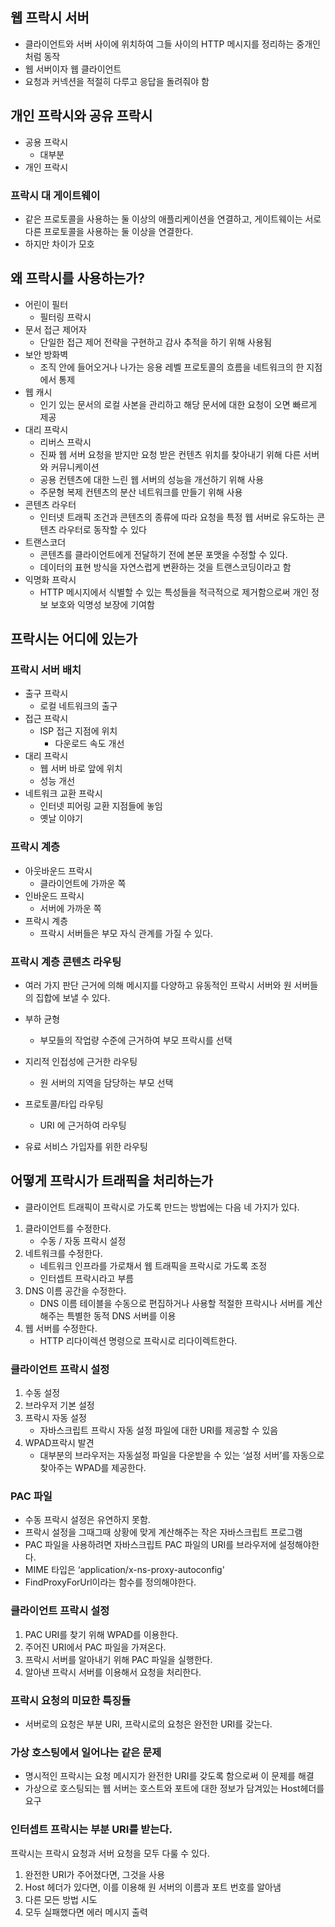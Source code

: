 ## 웹 프락시 서버
- 클라이언트와 서버 사이에 위치하여 그들 사이의 HTTP 메시지를 정리하는 중개인처럼 동작
- 웹 서버이자 웹 클라이언트
- 요청과 커넥션을 적절히 다루고 응답을 돌려줘야 함
## 개인 프락시와 공유 프락시
- 공용 프락시
    - 대부분
- 개인 프락시
### 프락시 대 게이트웨이
- 같은 프로토콜을 사용하는 둘 이상의 애플리케이션을 연결하고, 게이트웨이는 서로 다른 프로토콜을 사용하는 둘 이상을 연결한다.
- 하지만 차이가 모호
## 왜 프락시를 사용하는가?
- 어린이 필터
    - 필터링 프락시
- 문서 접근 제어자
    - 단일한 접근 제어 전략을 구현하고 감사 추적을 하기 위해 사용됨
- 보안 방화벽
    - 조직 안에 들어오거나 나가는 응용 레벨 프로토콜의 흐름을 네트워크의 한 지점에서 통제
- 웹 캐시
    - 인기 있는 문서의 로컬 사본을 관리하고 해당 문서에 대한 요청이 오면 빠르게 제공
- 대리 프락시
    - 리버스 프락시
    - 진짜 웹 서버 요청을 받지만 요청 받은 컨텐츠 위치를 찾아내기 위해 다른 서버와 커뮤니케이션
    - 공용 컨텐츠에 대한 느린 웹 서버의 성능을 개선하기 위해 사용
    - 주문형 복제 컨텐츠의 분산 네트워크를 만들기 위해 사용
- 콘텐츠 라우터
    - 인터넷 트래픽 조건과 콘텐츠의 종류에 따라 요청을 특정 웹 서버로 유도하는 콘텐츠 라우터로 동작할 수 있다
- 트랜스코더
    - 콘텐츠를 클라이언트에게 전달하기 전에 본문 포맷을 수정할 수 있다.
    - 데이터의 표현 방식을 자연스럽게 변환하는 것을 트랜스코딩이라고 함
- 익명화 프락시
    - HTTP 메시지에서 식별할 수 있는 특성들을 적극적으로 제거함으로써 개인 정보 보호와 익명성 보장에 기여함
## 프락시는 어디에 있는가
### 프락시 서버 배치
- 출구 프락시
    - 로컬 네트워크의 출구
- 접근 프락시
    - ISP 접근 지점에 위치
        - 다운로드 속도 개선
- 대리 프락시
    - 웹 서버 바로 앞에 위치
    - 성능 개선
- 네트워크 교환 프락시
    - 인터넷 피어링 교환 지점들에 놓임
    - 옛날 이야기
### 프락시 계층
- 아웃바운드 프락시
    - 클라이언트에 가까운 쪽
- 인바운드 프락시
    - 서버에 가까운 쪽
- 프락시 계층
    - 프락시 서버들은 부모 자식 관계를 가질 수 있다.
### 프락시 계층 콘텐츠 라우팅
- 여러 가지 판단 근거에 의해 메시지를 다양하고 유동적인 프락시 서버와 원 서버들의 집합에 보낼 수 있다.
    
- 부하 균형
    - 부모들의 작업량 수준에 근거하여 부모 프락시를 선택
- 지리적 인접성에 근거한 라우팅
	- 원 서버의 지역을 담당하는 부모 선택
- 프로토콜/타입 라우팅
    - URI 에 근거하여 라우팅
- 유료 서비스 가입자를 위한 라우팅
## 어떻게 프락시가 트래픽을 처리하는가
- 클라이언트 트래픽이 프락시로 가도록 만드는 방법에는 다음 네 가지가 있다.

1. 클라이언트를 수정한다.
    -  수동 / 자동 프락시 설정
2. 네트워크를 수정한다.
    -  네트워크 인프라를 가로채서 웹 트래픽을 프락시로 가도록 조정
	-  인터셉트 프락시라고 부름
1. DNS 이름 공간을 수정한다.
    -  DNS 이름 테이블을 수동으로 편집하거나 사용할 적절한 프락시나 서버를 계산해주는 특별한 동적 DNS 서버를 이용
2. 웹 서버를 수정한다.
    -  HTTP 리다이렉션 명령으로 프락시로 리다이렉트한다.
### 클라이언트 프락시 설정
1. 수동 설정
2. 브라우저 기본 설정
3. 프락시 자동 설정
    -  자바스크립트 프락시 자동 설정 파일에 대한 URI를 제공할 수 있음
4. WPAD프락시 발견
    -  대부분의 브라우저는 자동설정 파일을 다운받을 수 있는 ‘설정 서버’를 자동으로 찾아주는 WPAD를 제공한다.
### PAC 파일
- 수동 프락시 설정은 유연하지 못함.
- 프락시 설정을 그때그때 상황에 맞게 계산해주는 작은 자바스크립트 프로그램
- PAC 파일을 사용하려면 자바스크립트 PAC 파일의 URI를 브라우저에 설정해야한다.
- MIME 타입은 ‘application/x-ns-proxy-autoconfig'
- FindProxyForUrl이라는 함수를 정의해야한다.
### 클라이언트 프락시 설정
1. PAC URI를 찾기 위해 WPAD를 이용한다.
2. 주어진 URI에서 PAC 파일을 가져온다.
3. 프락시 서버를 알아내기 위해 PAC 파일을 실행한다.
4. 알아낸 프락시 서버를 이용해서 요청을 처리한다.
### 프락시 요청의 미묘한 특징들
- 서버로의 요청은 부분 URI, 프락시로의 요청은 완전한 URI를 갖는다.
### 가상 호스팅에서 일어나는 같은 문제
- 명시적인 프락시는 요청 메시지가 완전한 URI를 갖도록 함으로써 이 문제를 해결
- 가상으로 호스팅되는 웹 서버는 호스트와 포트에 대한 정보가 담겨있는 Host헤더를 요구
### 인터셉트 프락시는 부분 URI를 받는다.
프락시는 프락시 요청과 서버 요청을 모두 다룰 수 있다.
1. 완전한 URI가 주어졌다면, 그것을 사용
2. Host 헤더가 있다면, 이를 이용해 원 서버의 이름과 포트 번호를 알아냄
3. 다른 모든 방법 시도
4. 모두 실패했다면 에러 메시지 출력